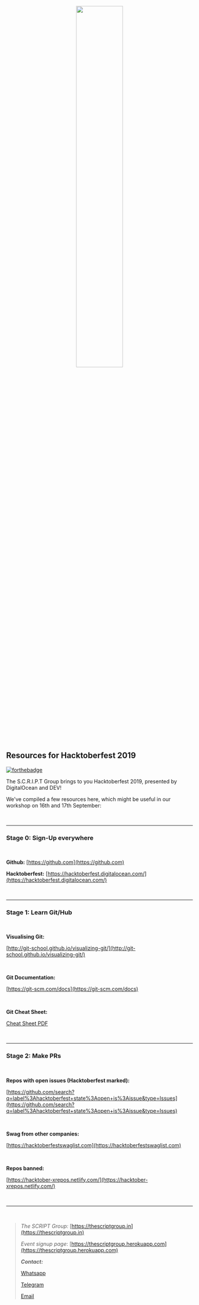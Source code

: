 <p align="center">
  <img width="50%" height="50%" src="https://hacktoberfest.digitalocean.com/assets/logo-hf19-header-8245176fe235ab5d942c7580778a914110fa06a23c3d55bf40e2d061809d8785.svg">
</p>

&nbsp;



## Resources for Hacktoberfest 2019

[![forthebadge](https://forthebadge.com/images/badges/uses-git.svg)](https://forthebadge.com)

The S.C.R.I.P.T Group brings to you  Hacktoberfest 2019, presented by DigitalOcean and DEV!

We've compiled a few resources here, which might be useful in our workshop on 16th and 17th September:

&nbsp;

------

### Stage 0: Sign-Up everywhere

&nbsp;

**Github:** [https://github.com](https://github.com)

**Hacktoberfest:** [https://hacktoberfest.digitalocean.com/](https://hacktoberfest.digitalocean.com/)

&nbsp;

------

### Stage 1: Learn Git/Hub

&nbsp;

**Visualising Git:**

[http://git-school.github.io/visualizing-git/](http://git-school.github.io/visualizing-git/)

&nbsp;

**Git Documentation:**

[https://git-scm.com/docs](https://git-scm.com/docs)

&nbsp;

**Git Cheat Sheet:**

[Cheat Sheet PDF](https://github.github.com/training-kit/downloads/github-git-cheat-sheet.pdf)

&nbsp;

------

### Stage 2: Make PRs

&nbsp;

**Repos with open issues (Hacktoberfest marked):**

[https://github.com/search?q=label%3Ahacktoberfest+state%3Aopen+is%3Aissue&type=Issues](https://github.com/search?q=label%3Ahacktoberfest+state%3Aopen+is%3Aissue&type=Issues)

&nbsp;

**Swag from other companies:**

[https://hacktoberfestswaglist.com](https://hacktoberfestswaglist.com)

&nbsp;

**Repos banned:**

[https://hacktober-xrepos.netlify.com/](https://hacktober-xrepos.netlify.com/)

&nbsp;

------

&nbsp;

> *The SCRIPT Group:* [https://thescriptgroup.in](https://thescriptgroup.in)
>
> *Event signup page*: [https://thescriptgroup.herokuapp.com](https://thescriptgroup.herokuapp.com)
>
> ***Contact:***
>
> [Whatsapp](https://chat.whatsapp.com/Jfemm40WxgnHd1wLYag0it)
>
> [Telegram](https://t.me/thescriptgroup)
>
> [Email](mailto:support@thescriptgroup.in)